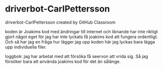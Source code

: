 # driverbot-CarlPettersson
driverbot-CarlPettersson created by GitHub Classroom

koden är Joakims kod med ändringar till internet och liknande har inte riktigt gjort något eget för jag har inte lyckats få joakims kod att fungera ordentligt. Och så har jag en fråga hur lägger jag upp koden här jag lyckas bara lägga upp individuella filer.



loggbok:
  jag har arbetat med att försöka få seervon att vrida sig. Så jag försöker bara att använda joakims kod för det än sålänge.
  
  

